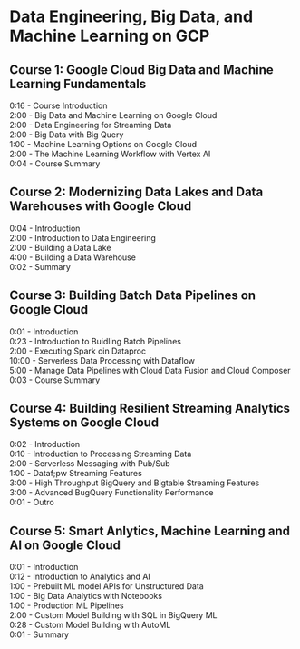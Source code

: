 # Data Engineering, Big Data, and Machine Learning on GCP

## Course 1: Google Cloud Big Data and Machine Learning Fundamentals

0:16 - Course Introduction  
2:00 - Big Data and Machine Learning on Google Cloud  
2:00 - Data Engineering for Streaming Data  
2:00 - Big Data with Big Query  
1:00 - Machine Learning Options on Google Cloud  
2:00 - The Machine Learning Workflow with Vertex AI  
0:04 - Course Summary  


## Course 2: Modernizing Data Lakes and Data Warehouses with Google Cloud

0:04 - Introduction  
2:00 - Introduction to Data Engineering  
2:00 - Building a Data Lake  
4:00 - Building a Data Warehouse  
0:02 - Summary  

## Course 3: Building Batch Data Pipelines on Google Cloud

0:01 - Introduction  
0:23 - Introduction to Buidling Batch Pipelines  
2:00 - Executing Spark oin Dataproc  
10:00 - Serverless Data Processing with Dataflow  
5:00 - Manage Data Pipelines with Cloud Data Fusion and Cloud Composer  
0:03 - Course Summary  

## Course 4: Building Resilient Streaming Analytics Systems on Google Cloud

0:02 - Introduction  
0:10 - Introduction to Processing Streaming Data  
2:00 - Serverless Messaging with Pub/Sub  
1:00 - Dataf;pw Streaming Features  
3:00 - High Throughput BigQuery and Bigtable Streaming Features  
3:00 - Advanced BugQuery Functionality Performance  
0:01 - Outro  


## Course 5: Smart Anlytics, Machine Learning and AI on Google Cloud

0:01 - Introduction  
0:12 - Introduction to Analytics and AI  
1:00 - Prebuilt ML model APIs for Unstructured Data  
1:00 - Big Data Analytics with Notebooks  
1:00 - Production ML Pipelines  
2:00 - Custom Model Building with SQL in BigQuery ML  
0:28 - Custom Model Building with AutoML  
0:01 - Summary  
